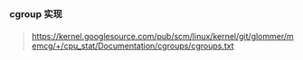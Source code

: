 ### cgroup 实现


####



> https://kernel.googlesource.com/pub/scm/linux/kernel/git/glommer/memcg/+/cpu_stat/Documentation/cgroups/cgroups.txt